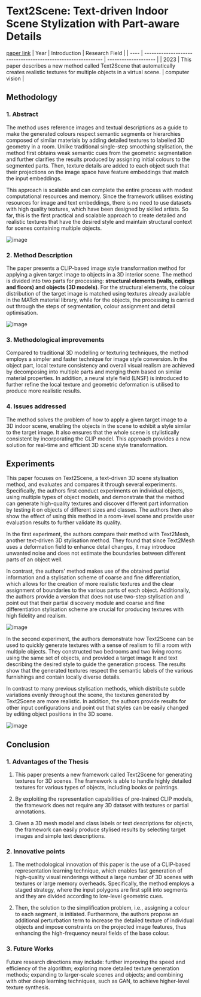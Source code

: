 # Text2Scene: Text-driven Indoor Scene Stylization with Part-aware Details
[paper link](https://arxiv.org/pdf/2308.16880) 
| Year | Introduction                                                         | Research Field                 |
| ---- | ------------------------------------------------------------ | -------------------- |
| 2023 | This paper describes a new method called Text2Scene that automatically creates realistic textures for multiple objects in a virtual scene.          | computer vision         |

## Methodology

### 1. Abstract
The method uses reference images and textual descriptions as a guide to make the generated colours respect semantic segments or hierarchies composed of similar materials by adding detailed textures to labelled 3D geometry in a room. Unlike traditional single-step smoothing stylisation, the method first obtains weak semantic cues from the geometric segmentation and further clarifies the results produced by assigning initial colours to the segmented parts. Then, texture details are added to each object such that their projections on the image space have feature embeddings that match the input embeddings. 

This approach is scalable and can complete the entire process with modest computational resources and memory. Since the framework utilises existing resources for image and text embeddings, there is no need to use datasets with high quality textures, which have been designed by skilled artists. So far, this is the first practical and scalable approach to create detailed and realistic textures that have the desired style and maintain structural context for scenes containing multiple objects.

![image](https://github.com/user-attachments/assets/61067375-c7b6-44a2-b098-0033c54f0388)

### 2. Method Description 
The paper presents a CLIP-based image style transformation method for applying a given target image to objects in a 3D interior scene. The method is divided into two parts for processing: **structural elements (walls, ceilings and floors) and objects (3D models)**. For the structural elements, the colour distribution of the target image is matched using textures already available in the MATch material library, while for the objects, the processing is carried out through the steps of segmentation, colour assignment and detail optimisation.

![image](https://github.com/user-attachments/assets/8c128019-e083-4212-947b-f4afc7d46850)
  
### 3. Methodological improvements
Compared to traditional 3D modelling or texturing techniques, the method employs a simpler and faster technique for image style conversion. In the object part, local texture consistency and overall visual realism are achieved by decomposing into multiple parts and merging them based on similar material properties. In addition, a neural style field (LNSF) is introduced to further refine the local texture and geometric deformation is utilised to produce more realistic results.

### 4. Issues addressed 
The method solves the problem of how to apply a given target image to a 3D indoor scene, enabling the objects in the scene to exhibit a style similar to the target image. It also ensures that the whole scene is stylistically consistent by incorporating the CLIP model. This approach provides a new solution for real-time and efficient 3D scene style transformation.

## Experiments
This paper focuses on Text2Scene, a text-driven 3D scene stylisation method, and evaluates and compares it through several experiments. Specifically, the authors first conduct experiments on individual objects, using multiple types of object models, and demonstrate that the method can generate high-quality textures and discover different part information by testing it on objects of different sizes and classes. The authors then also show the effect of using this method in a room-level scene and provide user evaluation results to further validate its quality.

In the first experiment, the authors compare their method with Text2Mesh, another text-driven 3D stylisation method. They found that since Text2Mesh uses a deformation field to enhance detail changes, it may introduce unwanted noise and does not estimate the boundaries between different parts of an object well. 

In contrast, the authors' method makes use of the obtained partial information and a stylisation scheme of coarse and fine differentiation, which allows for the creation of more realistic textures and the clear assignment of boundaries to the various parts of each object. Additionally, the authors provide a version that does not use two-step stylisation and point out that their partial discovery module and coarse and fine differentiation stylisation scheme are crucial for producing textures with high fidelity and realism.

![image](https://github.com/user-attachments/assets/d8e607ff-7054-4c63-b920-e91f580b2da9)

In the second experiment, the authors demonstrate how Text2Scene can be used to quickly generate textures with a sense of realism to fill a room with multiple objects. They constructed two bedrooms and two living rooms using the same set of objects, and provided a target image It and text describing the desired style to guide the generation process. The results show that the generated textures respect the semantic labels of the various furnishings and contain locally diverse details. 

In contrast to many previous stylisation methods, which distribute subtle variations evenly throughout the scene, the textures generated by Text2Scene are more realistic. In addition, the authors provide results for other input configurations and point out that styles can be easily changed by editing object positions in the 3D scene.

![image](https://github.com/user-attachments/assets/4079aa78-ea67-4968-93dc-724b49c66e95)

## Conclusion

### 1. Advantages of the Thesis
  1. This paper presents a new framework called Text2Scene for generating textures for 3D scenes. The framework is able to handle highly detailed textures for various types of objects, including books or paintings.
  
  2. By exploiting the representation capabilities of pre-trained CLIP models, the framework does not require any 3D dataset with textures or partial annotations.
  
  3. Given a 3D mesh model and class labels or text descriptions for objects, the framework can easily produce stylised results by selecting target images and simple text descriptions. 

### 2. Innovative points
  1. The methodological innovation of this paper is the use of a CLIP-based representation learning technique, which enables fast generation of high-quality visual renderings without a large number of 3D scenes with textures or large memory overheads. Specifically, the method employs a staged strategy, where the input polygons are first split into segments and they are divided according to low-level geometric cues.
  
  2. Then, the solution to the simplification problem, i.e., assigning a colour to each segment, is initiated. Furthermore, the authors propose an additional perturbation term to increase the detailed texture of individual objects and impose constraints on the projected image features, thus enhancing the high-frequency neural fields of the base colour.
     
### 3. Future Works
Future research directions may include: further improving the speed and efficiency of the algorithm; exploring more detailed texture generation methods; expanding to larger-scale scenes and objects; and combining with other deep learning techniques, such as GAN, to achieve higher-level texture synthesis.  
